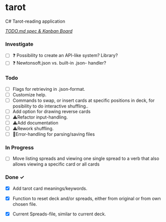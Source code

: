 # tarot

C# Tarot-reading application

<em>[TODO.md spec & Kanban Board](https://bit.ly/3fCwKfM)</em>

### Investigate

- [ ] ❓ Possibility to create an API-like system? Library?  
- [ ] ❓ Newtonsoft.json vs. built-in .json- handler?  

### Todo

- [ ] Flags for retrieving in .json-format.  
- [ ] Customize help.  
- [ ] Commands to swap, or insert cards at specific positions in deck, for posibility to do interactive shuffling..  
- [ ] Add option for drawing reverse cards  
- [ ] ⚠️Refactor input-handling.  
- [ ] ⚠️Add documentation  
- [ ] ⚠️Rework shuffling.  
- [ ] 🐞Error-handling for parsing/saving files  

### In Progress

- [ ] Move listing spreads and viewing one single spread to a verb that also allows viewing a specific card or all cards  

### Done ✓

- [x] Add tarot card meanings/keywords.  
- [x] Function to reset deck and/or spreads, either from original or from own chosen file.  
- [x] Current Spreads-file, similar to current deck.  

